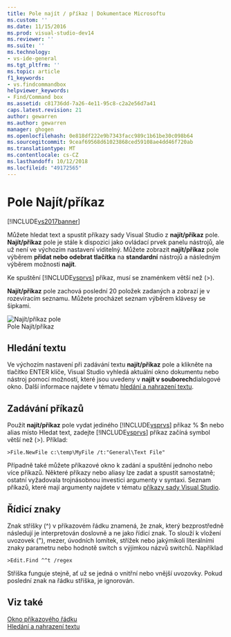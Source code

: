 ```yaml
---
title: Pole najít / příkaz | Dokumentace Microsoftu
ms.custom: ''
ms.date: 11/15/2016
ms.prod: visual-studio-dev14
ms.reviewer: ''
ms.suite: ''
ms.technology:
- vs-ide-general
ms.tgt_pltfrm: ''
ms.topic: article
f1_keywords:
- vs.findcommandbox
helpviewer_keywords:
- Find/Command box
ms.assetid: c81736dd-7a26-4e11-95c8-c2a2e56d7a41
caps.latest.revision: 21
author: gewarren
ms.author: gewarren
manager: ghogen
ms.openlocfilehash: 0e818df222e9b7343facc989c1b61be30c098b64
ms.sourcegitcommit: 9ceaf69568d61023868ced59108ae4dd46f720ab
ms.translationtype: MT
ms.contentlocale: cs-CZ
ms.lasthandoff: 10/12/2018
ms.locfileid: "49172565"
---
```

# <a name="findcommand-box"></a>Pole Najít/příkaz
[!INCLUDE[vs2017banner](../includes/vs2017banner.md)]

Můžete hledat text a spustit příkazy sady Visual Studio z **najít/příkaz** pole. **Najít/příkaz** pole je stále k dispozici jako ovládací prvek panelu nástrojů, ale už není ve výchozím nastavení viditelný. Můžete zobrazit **najít/příkaz** pole výběrem **přidat nebo odebrat tlačítka** na **standardní** nástrojů a následným výběrem možnosti **najít**.  
  
 Ke spuštění [!INCLUDE[vsprvs](../includes/vsprvs-md.md)] příkaz, musí se znaménkem větší než (>).  
  
 **Najít/příkaz** pole zachová poslední 20 položek zadaných a zobrazí je v rozevíracím seznamu. Můžete procházet seznam výběrem klávesy se šipkami.  
  
 ![Najít&#47;příkaz pole](../ide/media/findcommandbox.png "FindCommandBox")  
Pole Najít/příkaz  
  
## <a name="searching-for-text"></a>Hledání textu  
 Ve výchozím nastavení při zadávání textu **najít/příkaz** pole a klikněte na tlačítko ENTER klíče, Visual Studio vyhledá aktuální okno dokumentu nebo nástroj pomocí možností, které jsou uvedeny v **najít v souborech**dialogové okno. Další informace najdete v tématu [hledání a nahrazení textu](../ide/finding-and-replacing-text.md).  
  
## <a name="entering-commands"></a>Zadávání příkazů  
 Použít **najít/příkaz** pole vydat jediného [!INCLUDE[vsprvs](../includes/vsprvs-md.md)] příkaz % $n nebo alias místo Hledat text, zadejte [!INCLUDE[vsprvs](../includes/vsprvs-md.md)] příkaz začíná symbol větší než (>). Příklad:  
  
```  
>File.NewFile c:\temp\MyFile /t:"General\Text File"  
```  
  
 Případně také můžete příkazové okno k zadání a spuštění jednoho nebo více příkazů. Některé příkazy nebo aliasy lze zadat a spustit samostatně; ostatní vyžadovala trojnásobnou investici argumenty v syntaxi. Seznam příkazů, které mají argumenty najdete v tématu [příkazy sady Visual Studio](../ide/reference/visual-studio-commands.md).  
  
## <a name="escape-characters"></a>Řídicí znaky  
 Znak stříšky (^) v příkazovém řádku znamená, že znak, který bezprostředně následují je interpretován doslovně a ne jako řídicí znak. To slouží k vložení uvozovek ("), mezer, úvodních lomítek, střížek nebo jakýmikoli literálními znaky parametru nebo hodnotě switch s výjimkou názvů switchů. Například  
  
```  
>Edit.Find ^^t /regex  
```  
  
 Stříška funguje stejně, ať už se jedná o vnitřní nebo vnější uvozovky. Pokud poslední znak na řádku stříška, je ignorován.  
  
## <a name="see-also"></a>Viz také  
 [Okno příkazového řádku](../ide/reference/command-window.md)   
 [Hledání a nahrazení textu](../ide/finding-and-replacing-text.md)



